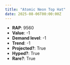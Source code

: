 ```yaml
---
title: "Atomic Neon Top Hat"
date: 2025-08-06T00:00:00Z
---
```

- **RAP**: 9560
- **Value**: -1
- **Demand level**: -1
- **Trend**: -1
- **Projected?**: True
- **Hyped?**: True
- **Rare?**: True
